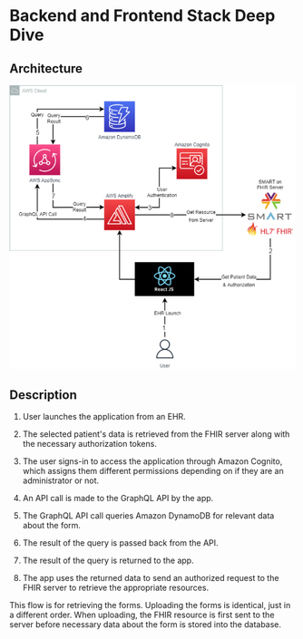 # Backend and Frontend Stack Deep Dive

## Architecture

![Architecture diagram](images/architecture-diagram.png)

## Description

1. User launches the application from an EHR.

2. The selected patient's data is retrieved from the FHIR server along with the necessary authorization tokens.

3. The user signs-in to access the application through Amazon Cognito, which assigns them different permissions depending on if they are an administrator or not.

4. An API call is made to the GraphQL API by the app.

5. The GraphQL API call queries Amazon DynamoDB for relevant data about the form.

6. The result of the query is passed back from the API.

7. The result of the query is returned to the app.

8. The app uses the returned data to send an authorized request to the FHIR server to retrieve the appropriate resources.

This flow is for retrieving the forms. Uploading the forms is identical, just in a different order. When uploading, the FHIR resource is first sent to the server before necessary data about the form is stored into the database.